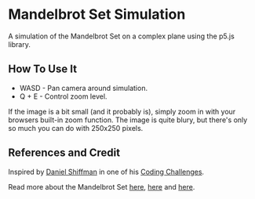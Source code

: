# Mandelbrot Set Simulation
A simulation of the Mandelbrot Set on a complex plane using the p5.js library.

## How To Use It

* WASD - Pan camera around simulation.
* Q + E - Control zoom level.

If the image is a bit small (and it probably is), simply zoom in with your browsers built-in zoom function. The image is quite blury, but there's only so much you can do with 250x250 pixels.

## References and Credit

Inspired by [Daniel Shiffman](https://github.com/shiffman) in one of his [Coding Challenges](https://www.youtube.com/watch?v=6z7GQewK-Ks).

Read more about the Mandelbrot Set [here](http://mathworld.wolfram.com/MandelbrotSet.html), [here](https://blogs.scientificamerican.com/roots-of-unity/a-few-of-my-favorite-spaces-the-mandelbrot-set/) and [here](https://en.wikipedia.org/wiki/Mandelbrot_set).
